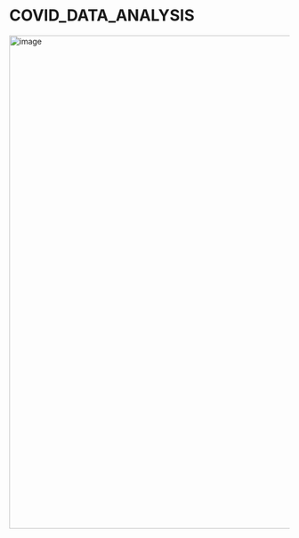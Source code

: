 # COVID_DATA_ANALYSIS
 <img width="886" alt="image" src="https://user-images.githubusercontent.com/72687585/189502241-6c61d4c8-7d55-419e-8bc6-56a37d693fea.png">

